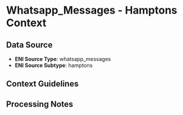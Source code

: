# Whatsapp_Messages - Hamptons Context

## Data Source
- **ENI Source Type**: whatsapp_messages
- **ENI Source Subtype**: hamptons

## Context Guidelines

<!-- Add your context guidelines here -->

## Processing Notes

<!-- Add any specific processing notes for this data type -->

